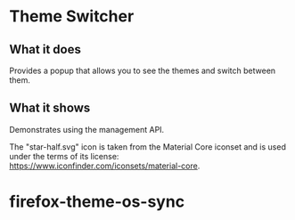 # Theme Switcher

## What it does

Provides a popup that allows you to see the themes and switch between them.

## What it shows

Demonstrates using the management API.

The "star-half.svg" icon is taken from the Material Core iconset and is used under the terms of its license: https://www.iconfinder.com/iconsets/material-core.
# firefox-theme-os-sync
